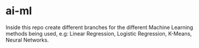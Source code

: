 # ai-ml
Inside this repo create different branches for the different Machine Learning methods being used, e.g: Linear Regression, Logistic Regression, K-Means, Neural Networks.
